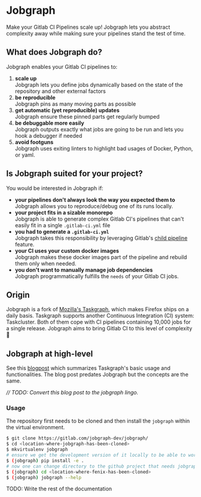 # Jobgraph

Make your Gitlab CI Pipelines scale up! Jobgraph lets you abstract complexity away while making sure your pipelines stand the test of time.

## What does Jobgraph do?

Jobgraph enables your Gitlab CI pipelines to:
 1. **scale up**  
 Jobgraph lets you define jobs dynamically based on the state of the repository and other external factors
 1. **be reproducible**  
 Jobgraph pins as many moving parts as possible
 1. **get automatic (yet reproducible) updates**  
 Jobgraph ensure these pinned parts get regularly bumped
 1. **be debuggable more easily**  
 Jobgraph outputs exactly what jobs are going to be run and lets you hook a debugger if needed
 1. **avoid footguns**  
 Jobgraph uses exiting linters to highlight bad usages of Docker, Python, or yaml.

## Is Jobgraph suited for your project?

You would be interested in Jobgraph if:
 * **your pipelines don't always look the way you expected them to**  
 Jobgraph allows you to reproduce/debug one of its runs locally.
 * **your project fits in a sizable monorepo**  
 Jobgraph is able to generate complex Gitlab CI's pipelines that can't easily fit in a single `.gitlab-ci.yml` file
 * **you had to generate a `.gitlab-ci.yml`**  
 Jobgraph takes this responsibility by leveraging Gitlab's [child pipeline](https://docs.gitlab.com/ee/ci/pipelines/parent_child_pipelines.html) feature.
 * **your CI uses your custom docker images**  
 Jobgraph makes these docker images part of the pipeline and rebuild them only when needed.
 * **you don't want to manually manage job dependencies**  
 Jobgraph programmatically fulfills the `needs` of your Gitlab CI jobs.

## Origin

Jobgraph is a fork of [Mozilla's Taskgraph](https://hg.mozilla.org/ci/taskgraph/), which makes Firefox ships on a daily basis. Taskgraph supports another Continuous Integration (CI) system: Taskcluster. Both of them cope with CI pipelines containing 10,000 jobs for a single release. Jobgraph aims to bring Gitlab CI to this level of complexity 🙂

## Jobgraph at high-level


See this [blogpost](https://johanlorenzo.github.io/blog/2019/10/24/taskgraph-is-now-deployed-to-the-biggest-mozilla-mobile-projects.html) which summarizes Taskgraph's basic usage and functionalities. The blog post predates Jobgraph but the concepts are the same.

*// TODO: Convert this blog post to the jobgraph lingo.*

### Usage

The repository first needs to be cloned and then install the ``jobgraph``
within the virtual environment.

```sh
$ git clone https://gitlab.com/jobgraph-dev/jobgraph/
$ cd <location-where-jobgraph-has-been-cloned>
$ mkvirtualenv jobgraph
# ensure we get the development version of it locally to be able to work with it
$ (jobgraph) pip install -e .
# now one can change directory to the github project that needs jobgraph, e.g. Fenix
$ (jobgraph) cd <location-where-fenix-has-been-cloned>
$ (jobgraph) jobgraph --help
```

TODO: Write the rest of the documentation
